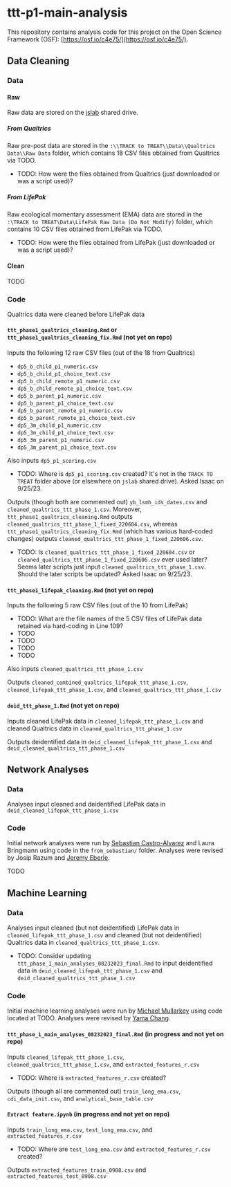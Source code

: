 # ttt-p1-main-analysis

This repository contains analysis code for this project on the Open Science Framework (OSF): [https://osf.io/c4e75/](https://osf.io/c4e75/).

## Data Cleaning

### Data

#### Raw

Raw data are stored on the [jslab](https://www.schleiderlab.org/) shared drive.

##### From Qualtrics

Raw pre-post data are stored in the `:\\TRACK to TREAT\\Data\\Qualtrics Data\\Raw Data` folder, which contains 18 CSV files obtained from Qualtrics via TODO.
- TODO: How were the files obtained from Qualtrics (just downloaded or was a script used)?

##### From LifePak

Raw ecological momentary assessment (EMA) data are stored in the `:\TRACK to TREAT\Data\LifePak Raw Data (Do Not Modify)` folder, which contains 10 CSV files obtained from LifePak via TODO.
- TODO: How were the files obtained from LifePak (just downloaded or was a script used)?

#### Clean

TODO

### Code

Qualtrics data were cleaned before LifePak data

#### `ttt_phase1_qualtrics_cleaning.Rmd` or `ttt_phase1_qualtrics_cleaning_fix.Rmd` (not yet on repo)

Inputs the following 12 raw CSV files (out of the 18 from Qualtrics)
- `dp5_b_child_p1_numeric.csv`
- `dp5_b_child_p1_choice_text.csv`
- `dp5_b_child_remote_p1_numeric.csv`
- `dp5_b_child_remote_p1_choice_text.csv`
- `dp5_b_parent_p1_numeric.csv`
- `dp5_b_parent_p1_choice_text.csv`
- `dp5_b_parent_remote_p1_numeric.csv`
- `dp5_b_parent_remote_p1_choice_text.csv`
- `dp5_3m_child_p1_numeric.csv`
- `dp5_3m_child_p1_choice_text.csv`
- `dp5_3m_parent_p1_numeric.csv`
- `dp5_3m_parent_p1_choice_text.csv`

Also inputs `dp5_p1_scoring.csv`
- TODO: Where is `dp5_p1_scoring.csv` created? It's not in the `TRACK TO TREAT` folder above (or elsewhere on `jslab` shared drive). Asked Isaac on 9/25/23.

Outputs (though both are commented out) `yb_lsmh_ids_dates.csv` and `cleaned_qualtrics_ttt_phase_1.csv`. Moreover, `ttt_phase1_qualtrics_cleaning.Rmd` outputs `cleaned_qualtrics_ttt_phase_1_fixed_220604.csv`, whereas `ttt_phase1_qualtrics_cleaning_fix.Rmd` (which has various hard-coded changes) outputs `cleaned_qualtrics_ttt_phase_1_fixed_220606.csv`.
- TODO: Is `cleaned_qualtrics_ttt_phase_1_fixed_220604.csv` or `cleaned_qualtrics_ttt_phase_1_fixed_220606.csv` ever used later? Seems later scripts just input `cleaned_qualtrics_ttt_phase_1.csv`. Should the later scripts be updated? Asked Isaac on 9/25/23.

#### `ttt_phase1_lifepak_cleaning.Rmd` (not yet on repo)

Inputs the following 5 raw CSV files (out of the 10 from LifePak)
- TODO: What are the file names of the 5 CSV files of LifePak data retained via hard-coding in Line 109?
- TODO
- TODO
- TODO
- TODO

Also inputs `cleaned_qualtrics_ttt_phase_1.csv`

Outputs `cleaned_combined_qualtrics_lifepak_ttt_phase_1.csv`, `cleaned_lifepak_ttt_phase_1.csv`, and `cleaned_qualtrics_ttt_phase_1.csv`

#### `deid_ttt_phase_1.Rmd` (not yet on repo)

Inputs cleaned LifePak data in `cleaned_lifepak_ttt_phase_1.csv` and cleaned Qualtrics data in `cleaned_qualtrics_ttt_phase_1.csv`

Outputs deidentified data in `deid_cleaned_lifepak_ttt_phase_1.csv` and `deid_cleaned_qualtrics_ttt_phase_1.csv`

## Network Analyses

### Data

Analyses input cleaned and deidentified LifePak data in `deid_cleaned_lifepak_ttt_phase_1.csv`

### Code

Initial network analyses were run by [Sebastian Castro-Alvarez](https://github.com/secastroal) and Laura
Bringmann using code in the `from_sebastian/` folder. Analyses were revised by Josip Razum and [Jeremy Eberle](https://github.com/jwe4ec).

TODO

## Machine Learning

### Data

Analyses input cleaned (but not deidentified) LifePak data in `cleaned_lifepak_ttt_phase_1.csv` and cleaned (but not deidentified) Qualtrics data in `cleaned_qualtrics_ttt_phase_1.csv`.
- TODO: Consider updating `ttt_phase_1_main_analyses_08232023_final.Rmd` to input deidentified data in `deid_cleaned_lifepak_ttt_phase_1.csv` and `deid_cleaned_qualtrics_ttt_phase_1.csv`

### Code

Initial machine learning analyses were run by [Michael Mullarkey](https://github.com/mcmullarkey) using
code located at TODO. Analyses were revised by [Yama Chang](https://github.com/yamachang).

#### `ttt_phase_1_main_analyses_08232023_final.Rmd` (in progress and not yet on repo)

Inputs `cleaned_lifepak_ttt_phase_1.csv`, `cleaned_qualtrics_ttt_phase_1.csv`, and `extracted_features_r.csv`
- TODO: Where is `extracted_features_r.csv` created?

Outputs (though all are commented out) `train_long_ema.csv`, `cdi_data_init.csv`, and `analytical_base_table.csv`

#### `Extract feature.ipynb` (in progress and not yet on repo)

Inputs `train_long_ema.csv`, `test_long_ema.csv`, and `extracted_features_r.csv`
- TODO: Where are `test_long_ema.csv` and `extracted_features_r.csv` created?

Outputs `extracted_features_train_0908.csv` and `extracted_features_test_0908.csv`